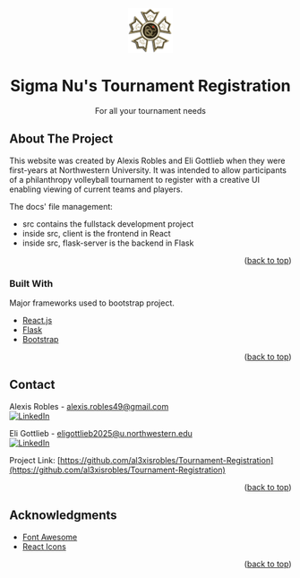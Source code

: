 <div id="top"></div>

<!-- SIGMA NU LOGO -->
<br />
<div align="center">

  <img src="src/client/src/images/sigmaNu.png" alt="Logo" width="80" height="80">

  <h1 align="center">Sigma Nu's Tournament Registration</h1>

  <p align="center">
    For all your tournament needs
  </p>
</div>

<!-- ABOUT THE PROJECT -->
## About The Project

This website was created by Alexis Robles and Eli Gottlieb when they were first-years at Northwestern University. It was intended to allow participants of a philanthropy volleyball tournament to register with a creative UI enabling viewing of current teams and players.

The docs' file management:
* src contains the fullstack development project
* inside src, client is the frontend in React
* inside src, flask-server is the backend in Flask

<p align="right">(<a href="#top">back to top</a>)</p>

### Built With

Major frameworks used to bootstrap project.

* [React.js](https://reactjs.org/)
* [Flask](https://flask.palletsprojects.com/en/2.1.x/)
* [Bootstrap](https://getbootstrap.com)

<p align="right">(<a href="#top">back to top</a>)</p>

<!-- CONTACT -->
## Contact

Alexis Robles - alexis.robles49@gmail.com
</br>
[![LinkedIn][linkedin-shield]](https://www.linkedin.com/in/alexisdrobles/)

Eli Gottlieb - eligottlieb2025@u.northwestern.edu
</br>
[![LinkedIn][linkedin-shield]](https://www.linkedin.com/in/eli-gottlieb-7408a3228/)

Project Link: [https://github.com/al3xisrobles/Tournament-Registration](https://github.com/al3xisrobles/Tournament-Registration)

<p align="right">(<a href="#top">back to top</a>)</p>

<!-- ACKNOWLEDGMENTS -->
## Acknowledgments

* [Font Awesome](https://fontawesome.com)
* [React Icons](https://react-icons.github.io/react-icons/search)

<p align="right">(<a href="#top">back to top</a>)</p>



<!-- MARKDOWN LINKS & IMAGES -->
<!-- https://www.markdownguide.org/basic-syntax/#reference-style-links -->
[contributors-shield]: https://img.shields.io/github/contributors/othneildrew/Best-README-Template.svg?style=for-the-badge
[contributors-url]: https://github.com/othneildrew/Best-README-Template/graphs/contributors
[forks-shield]: https://img.shields.io/github/forks/othneildrew/Best-README-Template.svg?style=for-the-badge
[forks-url]: https://github.com/othneildrew/Best-README-Template/network/members
[stars-shield]: https://img.shields.io/github/stars/othneildrew/Best-README-Template.svg?style=for-the-badge
[stars-url]: https://github.com/othneildrew/Best-README-Template/stargazers
[issues-shield]: https://img.shields.io/github/issues/othneildrew/Best-README-Template.svg?style=for-the-badge
[issues-url]: https://github.com/othneildrew/Best-README-Template/issues
[license-shield]: https://img.shields.io/github/license/othneildrew/Best-README-Template.svg?style=for-the-badge
[license-url]: https://github.com/othneildrew/Best-README-Template/blob/master/LICENSE.txt
[linkedin-shield]: https://img.shields.io/badge/-LinkedIn-black.svg?style=for-the-badge&logo=linkedin&colorB=555
[linkedin-url]: https://linkedin.com/in/othneildrew
[product-screenshot]: images/screenshot.png
